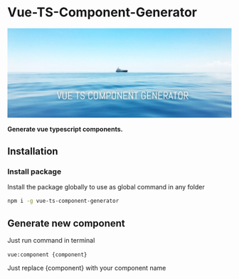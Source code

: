 Vue-TS-Component-Generator
====================


![Vue-TS-Component-Generator](img/vue-ts-component-generator.png)


**Generate vue typescript components.**


## Installation

### Install package

Install the package globally to use as global command in any folder

```bash
npm i -g vue-ts-component-generator
```

## Generate new component

Just run command in terminal

`vue:component {component}` 

Just replace {component} with your component name